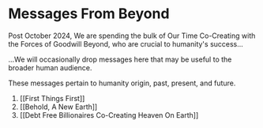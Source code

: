 # Messages From Beyond

Post October 2024, We are spending the bulk of Our Time Co-Creating with the Forces of Goodwill Beyond, who are crucial to humanity's success... 

...We will occasionally drop messages here that may be useful to the broader human audience. 

These messages pertain to humanity origin, past, present, and future. 

1. [[First Things First]]   
2. [[Behold, A New Earth]]   
3. [[Debt Free Billionaires Co-Creating Heaven On Earth]]  


